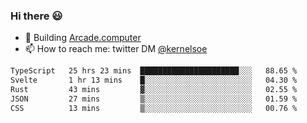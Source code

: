 ### Hi there 😃

- 🔨 Building [Arcade.computer](https://arcade.computer)
- 📫 How to reach me: twitter DM [@kernelsoe](https://twitter.com/kernelsoe)

<!--START_SECTION:waka-->

```txt
TypeScript   25 hrs 23 mins  ██████████████████████░░░   88.65 %
Svelte       1 hr 13 mins    █░░░░░░░░░░░░░░░░░░░░░░░░   04.30 %
Rust         43 mins         ▓░░░░░░░░░░░░░░░░░░░░░░░░   02.55 %
JSON         27 mins         ▒░░░░░░░░░░░░░░░░░░░░░░░░   01.59 %
CSS          13 mins         ▒░░░░░░░░░░░░░░░░░░░░░░░░   00.76 %
```

<!--END_SECTION:waka-->
